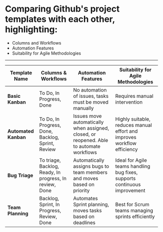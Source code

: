 # Comparing Github's project templates with each other, highlighting:
- Columns and Workflows
- Automation Features
- Suitability for Agile Methodologies
------


| Template Name       | Columns & Workflows                      | Automation Features                         | Suitability for Agile Methodologies |
|---------------------|----------------------------------------|---------------------------------------------|--------------------------------------|
| **Basic Kanban**    | To Do, In Progress, Done               | No automation of issues, tasks must be moved manually | Requires manual intervention |
| **Automated Kanban**| To Do, In Progress, Done, Backlog, Sprint, Review | Issues move automatically when assigned, closed, or reopened. Able to automate workflows | Highly suitable, reduces manual effort and improves workflow efficiency |
| **Bug Triage**      | To triage, Backlog, Ready, In progress, In review, Done | Automatically assigns bugs to team members and moves based on priority | Ideal for Agile teams handling bug fixes, supports continuous improvement |
| **Team Planning**   | Backlog, Sprint, In Progress, Review, Done | Automates Sprint planning, moves tasks based on deadlines | Best for Scrum teams managing sprints efficiently |
